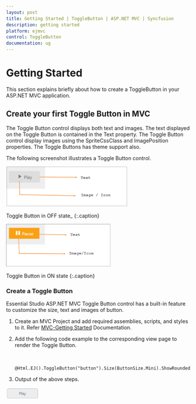 ```yaml
---
layout: post
title: Getting Started | ToggleButton | ASP.NET MVC | Syncfusion
description: getting started
platform: ejmvc
control: ToggleButton
documentation: ug
---
```


# Getting Started

This section explains briefly about how to create a ToggleButton in your ASP.NET MVC application.

## Create your first Toggle Button in MVC

The Toggle Button control displays both text and images. The text displayed on the Toggle Button is contained in the Text property. The Toggle Button control display images using the SpriteCssClass and ImagePosition properties. The Toggle Buttons has theme support also.

The following screenshot illustrates a Toggle Button control. 

![](Getting-Started_images/Getting-Started_img1.png)

Toggle Button in OFF state_ 
{:.caption}

![](Getting-Started_images/Getting-Started_img2.png)

Toggle Button in ON state
{:.caption}


### Create a Toggle Button

Essential Studio ASP.NET MVC Toggle Button control has a built-in feature to customize the size, text and images of button.



1. Create an MVC Project and add required assemblies, scripts, and styles to it.  Refer [MVC-Getting Started](https://help.syncfusion.com/aspnetmvc/getting-started) Documentation.
2. Add the following code example to the corresponding view page to render the Toggle Button. 

   ~~~ cshtml

	@Html.EJ().ToggleButton("button").Size(ButtonSize.Mini).ShowRoundedCorner(true).DefaultText("Play")

   ~~~
   

3. Output of the above steps.



![](Getting-Started_images/Getting-Started_img3.png)





